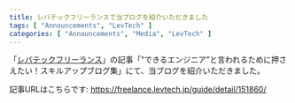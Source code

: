 ```yaml
---
title: レバテックフリーランスで当ブログを紹介いただきました
tags: [ "Announcements", "LevTech" ]
categories: [ "Announcements", "Media", "LevTech" ]
---
```


「[レバテックフリーランス](https://freelance.levtech.jp/)」の記事「”できるエンジニア”と言われるために押さえたい！スキルアップブログ集」にて、当ブログを紹介いただきました。

記事URLはこちらです: https://freelance.levtech.jp/guide/detail/151860/